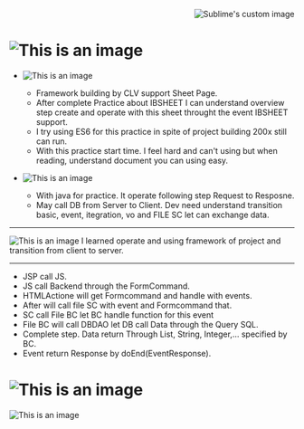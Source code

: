 <p align="right">
 <img src="https://raw.githubusercontent.com/matiassingers/awesome-readme/master/icon.png" alt="Sublime's custom image"/>
</p>

# ![This is an image](https://img.shields.io/static/v1?label=PRACTICE&message=CLV&color=yellow)

- ![This is an image](https://img.shields.io/static/v1?label=JS&message=IBSHEET&color=green)
  + Framework building by CLV support Sheet Page.
  + After complete Practice about IBSHEET I can understand overview step create and operate with this sheet throught the event IBSHEET support.
  + I try using ES6 for this practice in spite of project building 200x still can run.
  + With this practice start time. I feel hard and can't using but when reading, understand document you can using easy.
  
- ![This is an image](https://img.shields.io/static/v1?label=JAVA&message=JAVAEE&color=green)

  + With java for practice. It operate following step Request to Resposne.
  + May call DB from Server to Client. Dev need understand transition basic, event, itegration, vo and FILE SC let can exchange data.
****************************************************************************************
![This is an image](https://img.shields.io/static/v1?label=AFTER&message=DONE-PRACTICEEE&color=green)  I learned operate and using framework of project and transition  from client to server.
****************************************************************************************
  + JSP call JS.
  + JS call Backend through the FormCommand.
  + HTMLActione will get Formcommand and handle with events.
  + After will call file SC with event and Formcommand that.
  + SC call File BC let BC handle function for this event
  + File BC will call DBDAO let DB call Data through the Query SQL.
  + Complete step. Data return Through List, String, Integer,... specified by BC. 
  + Event return Response by doEnd(EventResponse).
    
# ![This is an image](https://img.shields.io/static/v1?label=PRACTICE&message=SQL&color=yellow)


![This is an image](https://img.shields.io/github/issues/lnv0507/clv)
